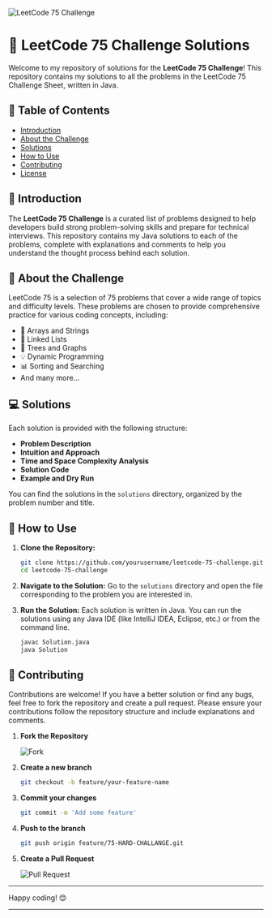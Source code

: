 ![LeetCode 75 Challenge](https://assets.leetcode.com/static_assets/others/LeetCode_75.png)

# 🎯 LeetCode 75 Challenge Solutions

Welcome to my repository of solutions for the **LeetCode 75 Challenge**! This repository contains my solutions to all the problems in the LeetCode 75 Challenge Sheet, written in Java.

## 📜 Table of Contents

- [Introduction](#introduction)
- [About the Challenge](#about-the-challenge)
- [Solutions](#solutions)
- [How to Use](#how-to-use)
- [Contributing](#contributing)
- [License](#license)

## 📘 Introduction

The **LeetCode 75 Challenge** is a curated list of problems designed to help developers build strong problem-solving skills and prepare for technical interviews. This repository contains my Java solutions to each of the problems, complete with explanations and comments to help you understand the thought process behind each solution.

## 🚀 About the Challenge

LeetCode 75 is a selection of 75 problems that cover a wide range of topics and difficulty levels. These problems are chosen to provide comprehensive practice for various coding concepts, including:

- 📂 Arrays and Strings
- 🔗 Linked Lists
- 🌳 Trees and Graphs
- 💡 Dynamic Programming
- 📊 Sorting and Searching
- And many more...

## 💻 Solutions

Each solution is provided with the following structure:

- **Problem Description**
- **Intuition and Approach**
- **Time and Space Complexity Analysis**
- **Solution Code**
- **Example and Dry Run**

You can find the solutions in the `solutions` directory, organized by the problem number and title.

## 📂 How to Use

1. **Clone the Repository:**

   ```bash
   git clone https://github.com/yourusername/leetcode-75-challenge.git
   cd leetcode-75-challenge
   ```

2. **Navigate to the Solution:**
   Go to the `solutions` directory and open the file corresponding to the problem you are interested in.

3. **Run the Solution:**
   Each solution is written in Java. You can run the solutions using any Java IDE (like IntelliJ IDEA, Eclipse, etc.) or from the command line.

   ```bash
   javac Solution.java
   java Solution
   ```

## 🤝 Contributing

Contributions are welcome! If you have a better solution or find any bugs, feel free to fork the repository and create a pull request. Please ensure your contributions follow the repository structure and include explanations and comments.

1. **Fork the Repository**

   ![Fork](https://img.shields.io/github/forks/Subhadip-Hazra/75-HARD-CHALLANGE.git?style=social)

2. **Create a new branch**

   ```bash
   git checkout -b feature/your-feature-name
   ```

3. **Commit your changes**

   ```bash
   git commit -m 'Add some feature'
   ```

4. **Push to the branch**

   ```bash
   git push origin feature/75-HARD-CHALLANGE.git
   ```

5. **Create a Pull Request**

   ![Pull Request](https://img.shields.io/github/forks/Subhadip-Hazra/75-HARD-CHALLANGE.git?style=social)


---

Happy coding! 😊

---
